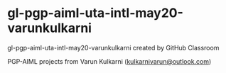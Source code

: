 # gl-pgp-aiml-uta-intl-may20-varunkulkarni
gl-pgp-aiml-uta-intl-may20-varunkulkarni created by GitHub Classroom

PGP-AIML projects from Varun Kulkarni (kulkarnivarun@outlook.com)
